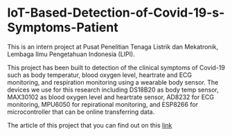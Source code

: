 # IoT-Based-Detection-of-Covid-19-s-Symptoms-Patient
This is an intern project at Pusat Penelitian Tenaga Listrik dan Mekatronik, Lembaga Ilmu Pengetahuan Indonesia (LIPI).

This project has been built to detection of the clinical symptoms of Covid-19 such as body temperatur, blood oxygen level, heartrate and ECG monitoring, and respiration monitoring using a wearable body sensor. The devices we use for this research including DS18B20 as body temp sensor, MAX30102 as blood oxygen level and heartrate sensor, AD8232 for ECG monitoring, MPU6050 for repirational monitoring, and ESP8266 for microcontroller that can be online transferring data.

The article of this project that you can find out on this [link](https://www.jurnalet.com/jet/article/view/413)
